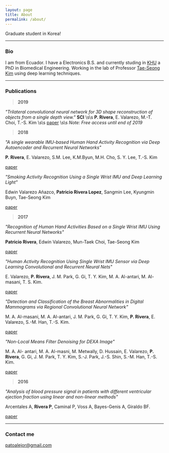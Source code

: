 ```yaml
---
layout: page
title: About
permalink: /about/
---
```


Graduate student in Korea! 

---
### Bio

I am from Ecuador. I have a Electronics B.S. and currently studing in [KHU](http://bioimage.khu.ac.kr/new/) a PhD in Biomedical Engineering. Working in the lab of Professor [Tae-Seong Kim](http://web.khu.ac.kr/~tskim/) using deep learning techniques. 

---
### Publications

> **2019**

*"Trilateral convolutional neural network for 3D shape reconstruction of objects from a single depth view."* **SCI** \s\s
**P. Rivera**, E. Valarezo, M.-T. Choi, T.-S. Kim \s\s
[paper](https://digital-library.theiet.org/content/journals/10.1049/iet-ipr.2019.0532?originator=ietauthorOffprint&identity=489848&timestamp=20200801150531&signature=556b16a4370d8e2d9a825c80c502c005&tinyUrl=http://ietdl.org/t/WRJnPb) \s\s
*Note: Free access until end of 2019*

> **2018**

*"A single wearable IMU-based Human Hand Activity Recognition via Deep Autoencoder and Recurrent Neural Networks"*

**P. Rivera**, E. Valarezo, S.M. Lee, K.M.Byun, M.H. Cho, S. Y. Lee, T.-S. Kim 

[paper](http://www.ijpmbs.com/uploadfile/2017/1227/20171227050020234.pdf)

*"Smoking Activity Recognition Using a Single Wrist IMU and Deep Learning Light"*

Edwin Valarezo Añazco, **Patricio Rivera Lopez**, Sangmin Lee, Kyungmin Buyn, Tae-Seong Kim 

[paper](https://dl.acm.org/citation.cfm?id=3193028)

> **2017**

*"Recognition of Human Hand Activities Based on a Single Wrist IMU Using Recurrent Neural Networks"*

**Patricio Rivera**, Edwin Valarezo, Mun-Taek Choi, Tae-Seong Kim

[paper](http://www.ijpmbs.com/index.php?m=content&c=index&a=show&catid=144&id=252)

*"Human Activity Recognition Using Single Wrist IMU Sensor via Deep Learning Convolutional and Recurrent Neural Nets"*

E. Valarezo,  **P. Rivera**, J. M. Park, G. Gi, T. Y. Kim, M. A. Al-antari, M. Al-masani, T. S. Kim.

[paper](http://www.tafpublications.com/gip_content/paper/JITDETS-1.1.1.pdf)

*"Detection and Classification of the Breast Abnormalities in Digital Mammograms via Regional Convolutional Neural Network"*

M. A. Al-masani, M. A. Al-antari, J. M. Park, G. Gi, T. Y. Kim, **P. Rivera**, E. Valarezo, S.-M. Han, T.-S. Kim.

[paper](https://ieeexplore.ieee.org/document/8037053)

*"Non-Local Means Filter Denoising for DEXA Image"*

M. A. Al- antari, M. A. Al-masni, M. Metwally, D. Hussain, E. Valarezo, **P. Rivera**, G. Gi, J. M. Park, T. Y. Kim, S.-J. Park, J.-S. Shin, S.-M. Han, T.-S. Kim.

[paper](https://ieeexplore.ieee.org/document/8036889/)

> **2016**

*"Analysis of blood pressure signal in patients with different ventricular ejection fraction using linear and non-linear methods"*

Arcentales A, **Rivera P**, Caminal P, Voss A, Bayes-Genis A, Giraldo BF.

[paper](https://ieeexplore.ieee.org/document/7591287/)


---
### Contact me

[patoalejor@gmail.com](mailto:patoalejor@gmail.com)
